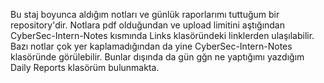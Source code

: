 Bu staj boyunca aldığım notları ve günlük raporlarımı tuttuğum bir repository'dir. Notlara pdf olduğundan ve upload limitini aştığından CyberSec-Intern-Notes kısmında Links klasöründeki
linklerden ulaşılabilir. Bazı notlar çok yer kaplamadığından da yine 
CyberSec-Intern-Notes klasöründe görülebilir. Bunlar dışında da gün gğn ne yaptığımı yazdığım Daily Reports klasörüm bulunmakta.
